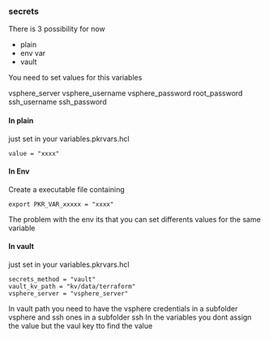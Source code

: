 

### secrets

There is 3 possibility for now

- plain
- env var
- vault

You need to set values for this variables

vsphere_server
vsphere_username
vsphere_password
root_password
ssh_username
ssh_password

#### In plain 

just set in your variables.pkrvars.hcl

    value = "xxxx"

#### In Env

Create a executable file containing

    export PKR_VAR_xxxxx = "xxxx"

The problem with the env its that you can set differents values for the same variable

#### In vault

just set in your variables.pkrvars.hcl

    secrets_method = "vault"
    vault_kv_path = "kv/data/terraform"
    vsphere_server = "vsphere_server"

In vault path you need to have the vsphere credentials in a subfolder vsphere and ssh ones in a subfolder ssh
In the variables you dont assign the value but the vaul key tto find the value
